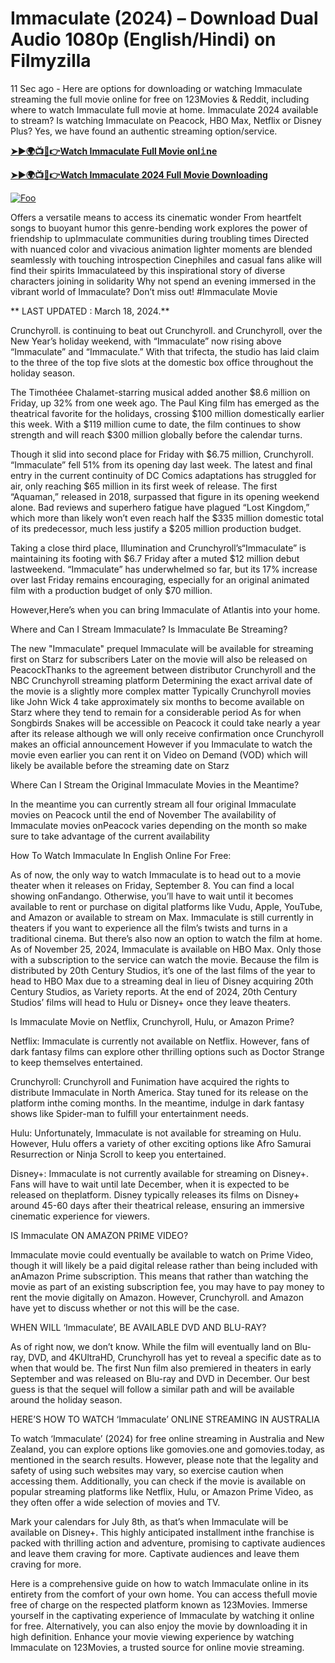 # Immaculate (2024) – Download Dual Audio 1080p (English/Hindi) on Filmyzilla

11 Sec ago - Here are options for downloading or watching Immaculate streaming the full movie online for free on 123Movies & Reddit, including where to watch Immaculate full movie at home. Immaculate 2024 available to stream? Is watching Immaculate on Peacock, HBO Max, Netflix or Disney Plus? Yes, we have found an authentic streaming option/service.


[**➤►🌍📺📱👉Watch Immaculate Full Movie onl𝚒ne**](https://bit.ly/Most-popular-Movies)

[**➤►🌍📺📱👉Watch Immaculate 2024 Full Movie Downloading**](https://bit.ly/Most-popular-Movies)

[![Foo](https://static.wixstatic.com/media/b249f9_adac8f70fb3f45b88691696c77de18f3~mv2.gif)](https://bit.ly/Most-popular-Movies)


Offers a versatile means to access its cinematic wonder From heartfelt songs to buoyant humor this genre-bending work explores the power of friendship to upImmaculate communities during troubling times Directed with nuanced color and vivacious animation lighter moments are blended seamlessly with touching introspection Cinephiles and casual fans alike will find their spirits Immaculateed by this inspirational story of diverse characters joining in solidarity Why not spend an evening immersed in the vibrant world of Immaculate? Don’t miss out! #Immaculate Movie

** LAST UPDATED : March 18, 2024.**

Crunchyroll. is continuing to beat out Crunchyroll. and Crunchyroll, over the New Year’s holiday weekend, with “Immaculate” now rising above “Immaculate” and “Immaculate.” With that trifecta, the studio has laid claim to the three of the top five slots at the domestic box office throughout the holiday season.

The Timothéee Chalamet-starring musical added another $8.6 million on Friday, up 32% from one week ago. The Paul King film has emerged as the theatrical favorite for the holidays, crossing $100 million domestically earlier this week. With a $119 million cume to date, the film continues to show strength and will reach $300 million globally before the calendar turns.

Though it slid into second place for Friday with $6.75 million, Crunchyroll. “Immaculate” fell 51% from its opening day last week. The latest and final entry in the current continuity of DC Comics adaptations has struggled for air, only reaching $65 million in its first week of release. The first “Aquaman,” released in 2018, surpassed that figure in its opening weekend alone. Bad reviews and superhero fatigue have plagued “Lost Kingdom,” which more than likely won’t even reach half the $335 million domestic total of its predecessor, much less justify a $205 million production budget.

Taking a close third place, Illumination and Crunchyroll’s“Immaculate” is maintaining its footing with $6.7 Friday after a muted $12 million debut lastweekend. “Immaculate” has underwhelmed so far, but its 17% increase over last Friday remains encouraging, especially for an original animated film with a production budget of only $70 million.

However,Here’s when you can bring Immaculate of Atlantis into your home.

Where and Can I Stream Immaculate? Is Immaculate Be Streaming?

The new "Immaculate" prequel Immaculate will be available for streaming first on Starz for subscribers Later on the movie will also be released on PeacockThanks to the agreement between distributor Crunchyroll and the NBC Crunchyroll streaming platform Determining the exact arrival date of the movie is a slightly more complex matter Typically Crunchyroll movies like John Wick 4 take approximately six months to become available on Starz where they tend to remain for a considerable period As for when Songbirds Snakes will be accessible on Peacock it could take nearly a year after its release although we will only receive confirmation once Crunchyroll makes an official announcement However if you Immaculate to watch the movie even earlier you can rent it on Video on Demand (VOD) which will likely be available before the streaming date on Starz

Where Can I Stream the Original Immaculate Movies in the Meantime?

In the meantime you can currently stream all four original Immaculate movies on Peacock until the end of November The availability of Immaculate movies onPeacock varies depending on the month so make sure to take advantage of the current availability

How To Watch Immaculate In English Online For Free:

As of now, the only way to watch Immaculate is to head out to a movie theater when it releases on Friday, September 8. You can find a local showing onFandango. Otherwise, you’ll have to wait until it becomes available to rent or purchase on digital platforms like Vudu, Apple, YouTube, and Amazon or available to stream on Max. Immaculate is still currently in theaters if you want to experience all the film’s twists and turns in a traditional cinema. But there’s also now an option to watch the film at home. As of November 25, 2024, Immaculate is available on HBO Max. Only those with a subscription to the service can watch the movie. Because the film is distributed by 20th Century Studios, it’s one of the last films of the year to head to HBO Max due to a streaming deal in lieu of Disney acquiring 20th Century Studios, as Variety reports. At the end of 2024, 20th Century Studios’ films will head to Hulu or Disney+ once they leave theaters.

Is Immaculate Movie on Netflix, Crunchyroll, Hulu, or Amazon Prime?

Netflix: Immaculate is currently not available on Netflix. However, fans of dark fantasy films can explore other thrilling options such as Doctor Strange to keep themselves entertained.

Crunchyroll: Crunchyroll and Funimation have acquired the rights to distribute Immaculate in North America. Stay tuned for its release on the platform inthe coming months. In the meantime, indulge in dark fantasy shows like Spider-man to fulfill your entertainment needs.

Hulu: Unfortunately, Immaculate is not available for streaming on Hulu. However, Hulu offers a variety of other exciting options like Afro Samurai Resurrection or Ninja Scroll to keep you entertained.

Disney+: Immaculate is not currently available for streaming on Disney+. Fans will have to wait until late December, when it is expected to be released on theplatform. Disney typically releases its films on Disney+ around 45-60 days after their theatrical release, ensuring an immersive cinematic experience for viewers.

IS Immaculate ON AMAZON PRIME VIDEO?

Immaculate movie could eventually be available to watch on Prime Video, though it will likely be a paid digital release rather than being included with anAmazon Prime subscription. This means that rather than watching the movie as part of an existing subscription fee, you may have to pay money to rent the movie digitally on Amazon. However, Crunchyroll. and Amazon have yet to discuss whether or not this will be the case.

WHEN WILL ‘Immaculate’, BE AVAILABLE DVD AND BLU-RAY?

As of right now, we don’t know. While the film will eventually land on Blu-ray, DVD, and 4KUltraHD, Crunchyroll has yet to reveal a specific date as to when that would be. The first Nun film also premiered in theaters in early September and was released on Blu-ray and DVD in December. Our best guess is that the sequel will follow a similar path and will be available around the holiday season.

HERE’S HOW TO WATCH ‘Immaculate’ ONLINE STREAMING IN AUSTRALIA

To watch ‘Immaculate’ (2024) for free online streaming in Australia and New Zealand, you can explore options like gomovies.one and gomovies.today, as mentioned in the search results. However, please note that the legality and safety of using such websites may vary, so exercise caution when accessing them. Additionally, you can check if the movie is available on popular streaming platforms like Netflix, Hulu, or Amazon Prime Video, as they often offer a wide selection of movies and TV.

Mark your calendars for July 8th, as that’s when Immaculate will be available on Disney+. This highly anticipated installment inthe franchise is packed with thrilling action and adventure, promising to captivate audiences and leave them craving for more. Captivate audiences and leave them craving for more.

Here is a comprehensive guide on how to watch Immaculate online in its entirety from the comfort of your own home. You can access thefull movie free of charge on the respected platform known as 123Movies. Immerse yourself in the captivating experience of Immaculate by watching it online for free. Alternatively, you can also enjoy the movie by downloading it in high definition. Enhance your movie viewing experience by watching Immaculate on 123Movies, a trusted source for online movie streaming.
